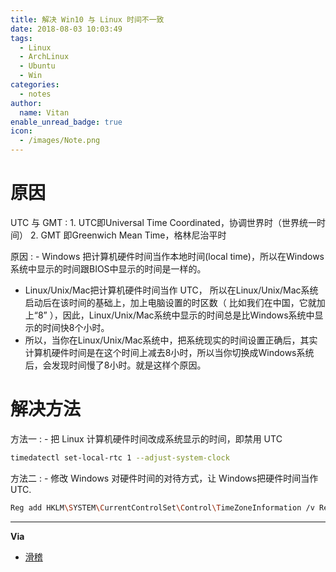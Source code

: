 ```yaml
---
title: 解决 Win10 与 Linux 时间不一致
date: 2018-08-03 10:03:49
tags:
  - Linux
  - ArchLinux
  - Ubuntu
  - Win
categories:
  - notes
author:
  name: Vitan
enable_unread_badge: true
icon:
  - /images/Note.png
---
```

# 原因
UTC 与 GMT
: 1. UTC即Universal Time Coordinated，协调世界时（世界统一时间）
  2. GMT 即Greenwich Mean Time，格林尼治平时

原因
: - Windows 把计算机硬件时间当作本地时间(local time)，所以在Windows系统中显示的时间跟BIOS中显示的时间是一样的。
  - Linux/Unix/Mac把计算机硬件时间当作 UTC， 所以在Linux/Unix/Mac系统启动后在该时间的基础上，加上电脑设置的时区数（ 比如我们在中国，它就加上“8” ），因此，Linux/Unix/Mac系统中显示的时间总是比Windows系统中显示的时间快8个小时。
  - 所以，当你在Linux/Unix/Mac系统中，把系统现实的时间设置正确后，其实计算机硬件时间是在这个时间上减去8小时，所以当你切换成Windows系统后，会发现时间慢了8小时。就是这样个原因。

# 解决方法
方法一
: - 把 Linux 计算机硬件时间改成系统显示的时间，即禁用 UTC
  ```sh
timedatectl set-local-rtc 1 --adjust-system-clock
  ```
方法二
: - 修改 Windows 对硬件时间的对待方式，让 Windows把硬件时间当作 UTC.
  ```sh
  Reg add HKLM\SYSTEM\CurrentControlSet\Control\TimeZoneInformation /v RealTimeIsUniversal /t REG_DWORD /d 1
  ```
---
**Via**
- [滑稽](https://www.zhihu.com/question/46525639)
